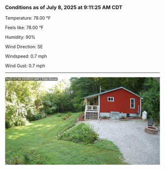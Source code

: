 ### Conditions as of July 8, 2025 at 9:11:25 AM CDT 

Temperature: 78.00 &deg;F

Feels like: 78.00 &deg;F

Humidity: 90%

Wind Direction: SE

Windspeed: 0.7 mph

Wind Gust: 0.7 mph

---

<img src="./images/latest.jpeg"/>

